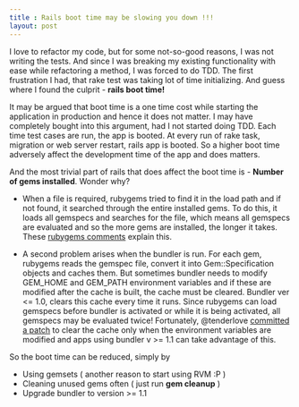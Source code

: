 ```yaml
---
title : Rails boot time may be slowing you down !!!
layout: post
---
```


I love to refactor my code, but for some not-so-good reasons, I was not writing the tests. And since I was breaking my existing functionality with ease while refactoring a method, I was forced to do TDD. The first frustration I had, that rake test was taking lot of time initializing. And guess where I found the culprit - **rails boot time!** 

It may be argued that boot time is a one time cost while starting the application in production and hence it does not matter. I may have completely bought into this argument, had I not started doing TDD. Each time test cases are run, the app is booted. At every run of rake task, migration or web server restart, rails app is booted. So a higher boot time adversely affect the development time of the app and does matters.

And the most trivial part of rails that does affect the boot time is - **Number of gems installed**. Wonder why?

*    When a file is required, rubygems tried to find it in the load path and if not found, it searched through the entire installed gems. To do this, it loads all gemspecs and searches for the file, which  means all gemspecs are evaluated and so the more gems are installed, the longer it takes. These [rubygems comments](https://github.com/rubygems/rubygems/blob/master/lib/rubygems/custom_require.rb#L20-32) explain this.

*    A second problem arises when the bundler is run. For each gem, rubygems reads the gemspec file, convert it into Gem::Specification objects and caches them. But sometimes bundler needs to modify GEM_HOME and GEM_PATH environment variables and if these are modified after the cache is built, the cache must be cleared. Bundler ver <= 1.0, clears this cache every time it runs. Since rubygems can load gemspecs before bundler is activated or while it is being activated, all gemspecs may be evaluated twice! Fortunately, @tenderlove [committed a patch](https://github.com/tenderlove/bundler/commit/a132e4720cadf290edd8754e87fa63ad9db1b2f7) to clear the cache only when the environment variables are modified and apps using bundler v >= 1.1 can take advantage of this.

    
So the boot time can be reduced, simply by
    
- Using gemsets ( another reason to start using RVM :P )
- Cleaning unused gems often ( just run **gem cleanup** )
- Upgrade bundler to version >= 1.1

